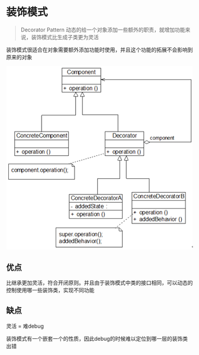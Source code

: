 # 装饰模式

> Decorator Pattern 动态的给一个对象添加一些额外的职责，就增加功能来说，装饰模式比生成子类更为灵活

装饰模式很适合在对象需要额外添加功能时使用，并且这个功能的拓展不会影响到原来的对象

![](PIC/DecoratorPattern.jpg)

## 优点

比继承更加灵活，符合开闭原则。并且由于装饰模式中类的接口相同，可以动态的控制使用哪一些装饰类，实现不同功能

## 缺点

灵活 = 难debug

装饰模式有一个嵌套一个的性质，因此debug的时候难以定位到哪一层的装饰类出错
